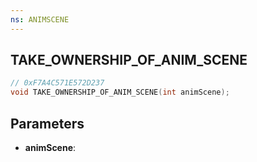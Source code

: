 ```yaml
---
ns: ANIMSCENE
---
```

## TAKE_OWNERSHIP_OF_ANIM_SCENE

```c
// 0xF7A4C571E572D237
void TAKE_OWNERSHIP_OF_ANIM_SCENE(int animScene);
```

## Parameters
* **animScene**:
